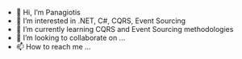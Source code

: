 - 👋 Hi, I’m Panagiotis
- 👀 I’m interested in .NET, C#, CQRS, Event Sourcing
- 🌱 I’m currently learning CQRS and Event Sourcing methodologies
- 💞️ I’m looking to collaborate on ...
- 📫 How to reach me ...

<!---
g1otis/g1otis is a ✨ special ✨ repository because its `README.md` (this file) appears on your GitHub profile.
You can click the Preview link to take a look at your changes.
--->
